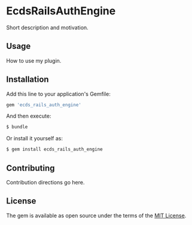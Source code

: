 # EcdsRailsAuthEngine
Short description and motivation.

## Usage
How to use my plugin.

## Installation
Add this line to your application's Gemfile:

```ruby
gem 'ecds_rails_auth_engine'
```

And then execute:
```bash
$ bundle
```

Or install it yourself as:
```bash
$ gem install ecds_rails_auth_engine
```

## Contributing
Contribution directions go here.

## License
The gem is available as open source under the terms of the [MIT License](http://opensource.org/licenses/MIT).
